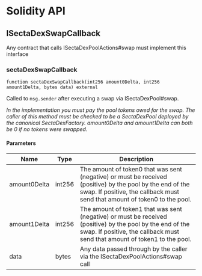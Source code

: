 # Solidity API

## ISectaDexSwapCallback

Any contract that calls ISectaDexPoolActions#swap must implement this interface

### sectaDexSwapCallback

```solidity
function sectaDexSwapCallback(int256 amount0Delta, int256 amount1Delta, bytes data) external
```

Called to `msg.sender` after executing a swap via ISectaDexPool#swap.

_In the implementation you must pay the pool tokens owed for the swap.
The caller of this method must be checked to be a SectaDexPool deployed by the canonical SectaDexFactory.
amount0Delta and amount1Delta can both be 0 if no tokens were swapped._

#### Parameters

| Name | Type | Description |
| ---- | ---- | ----------- |
| amount0Delta | int256 | The amount of token0 that was sent (negative) or must be received (positive) by the pool by the end of the swap. If positive, the callback must send that amount of token0 to the pool. |
| amount1Delta | int256 | The amount of token1 that was sent (negative) or must be received (positive) by the pool by the end of the swap. If positive, the callback must send that amount of token1 to the pool. |
| data | bytes | Any data passed through by the caller via the ISectaDexPoolActions#swap call |


